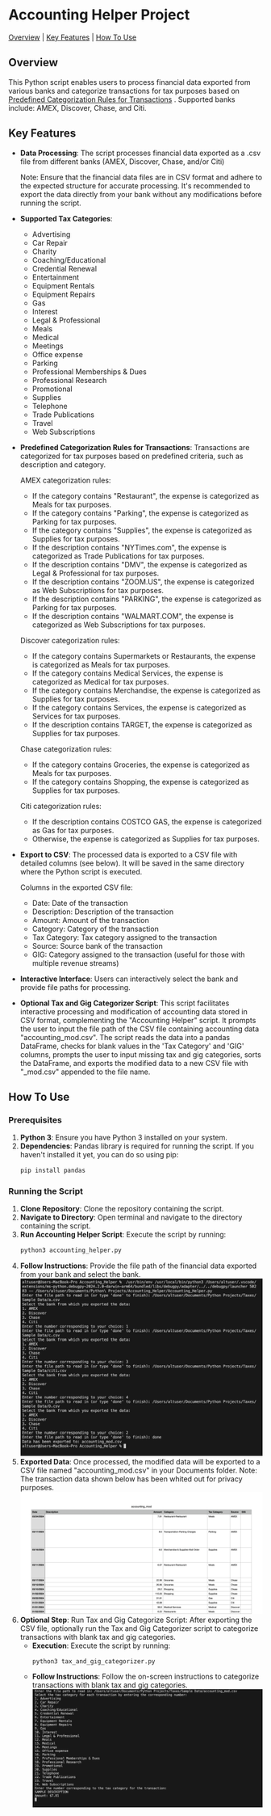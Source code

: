 # Accounting Helper Project

[Overview](#overview) | [Key Features](#key-features) | [How To Use](#how-to-use)

## Overview
This Python script enables users to process financial data exported from various banks and categorize transactions for tax purposes based on [Predefined Categorization Rules for Transactions](#predefined-categorization-rules-for-transactions)
. Supported banks include: AMEX, Discover, Chase, and Citi. 

## Key Features

- **Data Processing**: The script processes financial data exported as a .csv file from different banks (AMEX, Discover, Chase, and/or Citi)

    Note: Ensure that the financial data files are in CSV format and adhere to the expected structure for accurate processing. It's recommended to export the data directly from your bank without any modifications before running the script.

- **Supported Tax Categories**:

    - Advertising
    - Car Repair
    - Charity
    - Coaching/Educational
    - Credential Renewal
    - Entertainment
    - Equipment Rentals
    - Equipment Repairs
    - Gas
    - Interest
    - Legal & Professional
    - Meals
    - Medical
    - Meetings
    - Office expense
    - Parking
    - Professional Memberships & Dues
    - Professional Research
    - Promotional
    - Supplies
    - Telephone
    - Trade Publications
    - Travel
    - Web Subscriptions

- **Predefined Categorization Rules for Transactions**: Transactions are categorized for tax purposes based on predefined criteria, such as description and category.

    AMEX categorization rules:
    - If the category contains "Restaurant", the expense is categorized as Meals for tax purposes.
    - If the category contains "Parking", the expense is categorized as Parking for tax purposes.
    - If the category contains "Supplies", the expense is categorized as Supplies for tax purposes.
    - If the description contains "NYTimes.com", the expense is categorized as Trade Publications for tax purposes.
    - If the description contains "DMV", the expense is categorized as Legal & Professional for tax purposes.
    - If the description contains "ZOOM.US", the expense is categorized as Web Subscriptions for tax purposes.
    - If the description contains "PARKING", the expense is categorized as Parking for tax purposes.
    - If the description contains "WALMART.COM", the expense is categorized as Web Subscriptions for tax purposes.

    Discover categorization rules:
    - If the category contains Supermarkets or Restaurants, the expense is categorized as Meals for tax purposes.
    - If the category contains Medical Services, the expense is categorized as Medical for tax purposes.
    - If the category contains Merchandise, the expense is categorized as Supplies for tax purposes.
    - If the category contains Services, the expense is categorized as Services for tax purposes.
    - If the description contains TARGET, the expense is categorized as Supplies for tax purposes.

    Chase categorization rules:
    - If the category contains Groceries, the expense is categorized as Meals for tax purposes.
    - If the category contains Shopping, the expense is categorized as Supplies for tax purposes.

    Citi categorization rules:
    - If the description contains COSTCO GAS, the expense is categorized as Gas for tax purposes.
    - Otherwise, the expense is categorized as Supplies for tax purposes.

- **Export to CSV**: The processed data is exported to a CSV file with detailed columns (see below). It will be saved in the same directory where the Python script is executed.

    Columns in the exported CSV file:
    - Date: Date of the transaction
    - Description: Description of the transaction
    - Amount: Amount of the transaction
    - Category: Category of the transaction
    - Tax Category: Tax category assigned to the transaction
    - Source: Source bank of the transaction
    - GIG: Category assigned to the transaction (useful for those with multiple revenue streams)

- **Interactive Interface**: Users can interactively select the bank and provide file paths for processing.
- **Optional Tax and Gig Categorizer Script**: This script facilitates interactive processing and modification of accounting data stored in CSV format, complementing the "Accounting Helper" script. It prompts the user to input the file path of the CSV file containing accounting data "accounting_mod.csv". The script reads the data into a pandas DataFrame, checks for blank values in the 'Tax Category' and 'GIG' columns, prompts the user to input missing tax and gig categories, sorts the DataFrame, and exports the modified data to a new CSV file with "_mod.csv" appended to the file name.


## How To Use

### Prerequisites

1. **Python 3**: Ensure you have Python 3 installed on your system.
2. **Dependencies**: Pandas library is required for running the script. If you haven't installed it yet, you can do so using pip:
    ```bash
    pip install pandas
    ```

### Running the Script

1. **Clone Repository**: Clone the repository containing the script.
2. **Navigate to Directory**: Open terminal and navigate to the directory containing the script.
3. **Run Accounting Helper Script**: Execute the script by running:
    ```bash
    python3 accounting_helper.py
    ```
4. **Follow Instructions**: Provide the file path of the financial data exported from your bank and select the bank.
    ![Screenshot of the Accounting Helper scipt running](/Accounting_Helper_Run.png)
5. **Exported Data**: Once processed, the modified data will be exported to a CSV file named "accounting_mod.csv" in your Documents folder.
    Note: The transaction data shown below has been whited out for privacy purposes. 
    ![Screenshot of the exported data](/Modified_Data_Blanked.png)
6. **Optional Step**: Run Tax and Gig Categorize Script: After exporting the CSV file, optionally run the Tax and Gig Categorizer script to categorize transactions with blank tax and gig categories. 
    - **Execution**: Execute the script by running:
      ```bash
      python3 tax_and_gig_categorizer.py
      ```
    - **Follow Instructions**: Follow the on-screen instructions to categorize transactions with blank tax and gig categories.
        ![Screenshot of the Tax and Gig Categorizer script running](/Tax_and_Gig_Categorizer_Run.png)


